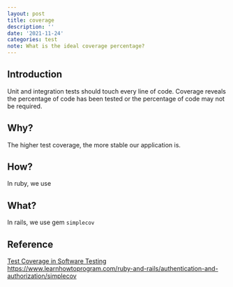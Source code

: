 ```yaml
---
layout: post
title: coverage
description: ''
date: '2021-11-24'
categories: test
note: What is the ideal coverage percentage?
---
```


## Introduction

Unit and integration tests should touch every line of code. Coverage reveals the percentage of code has been tested or the percentage of code may not be required.

## Why?

The higher test coverage, the more stable our application is.

## How?

In ruby, we use 

## What?

In rails, we use gem `simplecov`

## Reference

[Test Coverage in Software Testing](https://www.guru99.com/test-coverage-in-software-testing.html)
https://www.learnhowtoprogram.com/ruby-and-rails/authentication-and-authorization/simplecov
